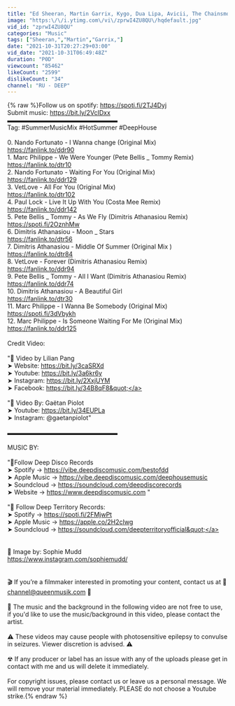 ```yaml
---
title: "Ed Sheeran, Martin Garrix, Kygo, Dua Lipa, Avicii, The Chainsmokers Style - Feeling Me #120"
image: "https:\/\/i.ytimg.com\/vi\/zprwI4ZU8QU\/hqdefault.jpg"
vid_id: "zprwI4ZU8QU"
categories: "Music"
tags: ["Sheeran,","Martin","Garrix,"]
date: "2021-10-31T20:27:29+03:00"
vid_date: "2021-10-31T06:49:48Z"
duration: "P0D"
viewcount: "85462"
likeCount: "2599"
dislikeCount: "34"
channel: "RU - DEEP"
---
```

{% raw %}Follow us on spotify: <a rel="nofollow" target="blank" href="https://spoti.fi/2TJ4Dyj">https://spoti.fi/2TJ4Dyj</a><br />Submit music: <a rel="nofollow" target="blank" href="https://bit.ly/2VcIDxx">https://bit.ly/2VcIDxx</a> <br />▬▬▬▬▬▬▬▬▬▬▬▬▬▬▬▬▬▬<br />Tag: #SummerMusicMix #HotSummer #DeepHouse<br /><br />0. Nando Fortunato - I Wanna change (Original Mix)<br /><a rel="nofollow" target="blank" href="https://fanlink.to/ddr90">https://fanlink.to/ddr90</a><br />1. Marc Philippe - We Were Younger (Pete Bellis _ Tommy Remix)<br /><a rel="nofollow" target="blank" href="https://fanlink.to/dtr10">https://fanlink.to/dtr10</a><br />2. Nando Fortunato - Waiting For You (Original Mix)<br /><a rel="nofollow" target="blank" href="https://fanlink.to/ddr129">https://fanlink.to/ddr129</a><br />3. VetLove - All For You (Original Mix)<br /><a rel="nofollow" target="blank" href="https://fanlink.to/dtr102">https://fanlink.to/dtr102</a><br />4. Paul Lock -  Live It Up With You (Costa Mee Remix)<br /><a rel="nofollow" target="blank" href="https://fanlink.to/ddr142">https://fanlink.to/ddr142</a><br />5. Pete Bellis _ Tommy - As We Fly (Dimitris Athanasiou Remix)<br /><a rel="nofollow" target="blank" href="https://spoti.fi/2OznhMw">https://spoti.fi/2OznhMw</a><br />6. Dimitris Athanasiou - Moon _ Stars<br /><a rel="nofollow" target="blank" href="https://fanlink.to/dtr56">https://fanlink.to/dtr56</a><br />7. Dimitris Athanasiou - Middle Of Summer (Original Mix )<br /><a rel="nofollow" target="blank" href="https://fanlink.to/dtr84">https://fanlink.to/dtr84</a><br />8. VetLove - Forever (Dimitris Athanasiou Remix)<br /><a rel="nofollow" target="blank" href="https://fanlink.to/ddr94">https://fanlink.to/ddr94</a><br />9. Pete Bellis _ Tommy - All I Want (Dimitris Athanasiou Remix)<br /><a rel="nofollow" target="blank" href="https://fanlink.to/ddr74">https://fanlink.to/ddr74</a><br />10. Dimitris Athanasiou - A Beautiful Girl<br /><a rel="nofollow" target="blank" href="https://fanlink.to/dtr30">https://fanlink.to/dtr30</a><br />11. Marc Philippe - I Wanna Be Somebody (Original Mix)<br /><a rel="nofollow" target="blank" href="https://spoti.fi/3dVbykh">https://spoti.fi/3dVbykh</a><br />12. Marc Philippe - Is Someone Waiting For Me (Original Mix)<br /><a rel="nofollow" target="blank" href="https://fanlink.to/ddr125">https://fanlink.to/ddr125</a><br /><br />Credit Video: <br /><br />&quot;🌿 Video by Lilian Pang<br />➤ Website: <a rel="nofollow" target="blank" href="https://bit.ly/3caSRXd">https://bit.ly/3caSRXd</a> <br />➤ Youtube: <a rel="nofollow" target="blank" href="https://bit.ly/3a6kr6y">https://bit.ly/3a6kr6y</a> <br />➤ Instagram: <a rel="nofollow" target="blank" href="https://bit.ly/2XxjUYM">https://bit.ly/2XxjUYM</a><br />➤ Facebook: <a rel="nofollow" target="blank" href="https://bit.ly/34B8qF8&quot;">https://bit.ly/34B8qF8&quot;</a><br /><br />&quot;🌿 Video By: Gaëtan Piolot<br />➤ Youtube: <a rel="nofollow" target="blank" href="https://bit.ly/34EUPLa">https://bit.ly/34EUPLa</a><br />➤ Instagram: @gaetanpiolot&quot;<br /><br />▬▬▬▬▬▬▬▬▬▬▬▬▬▬▬▬▬▬<br /><br />MUSIC BY:<br /><br />&quot;🌿Follow Deep Disco Records<br />➤ Spotify → <a rel="nofollow" target="blank" href="https://vibe.deepdiscomusic.com/bestofdd">https://vibe.deepdiscomusic.com/bestofdd</a><br />➤ Apple Music → <a rel="nofollow" target="blank" href="https://vibe.deepdiscomusic.com/deephousemusic">https://vibe.deepdiscomusic.com/deephousemusic</a><br />➤ Soundcloud → <a rel="nofollow" target="blank" href="https://soundcloud.com/deepdiscorecords">https://soundcloud.com/deepdiscorecords</a> <br />➤ Website → <a rel="nofollow" target="blank" href="https://www.deepdiscomusic.com">https://www.deepdiscomusic.com</a> &quot;<br /><br />&quot;🌿 Follow Deep Territory Records: <br />➤ Spotify →  <a rel="nofollow" target="blank" href="https://spoti.fi/2FMjwPt">https://spoti.fi/2FMjwPt</a>   <br />➤ Apple Music → <a rel="nofollow" target="blank" href="https://apple.co/2H2cIwg">https://apple.co/2H2cIwg</a><br />➤ Soundcloud →  <a rel="nofollow" target="blank" href="https://soundcloud.com/deepterritoryofficial&quot;">https://soundcloud.com/deepterritoryofficial&quot;</a><br /><br /><br />💋 Image  by: Sophie Mudd<br /><a rel="nofollow" target="blank" href="https://www.instagram.com/sophiemudd/">https://www.instagram.com/sophiemudd/</a><br /><br /><br />🎬  If you’re a filmmaker interested in promoting your content, contact us at 💌 channel@queenmusik.com 💌<br /><br />🚫  The music and the background in the following video are not free to use, if you'd like to use the music/background in this video, please contact the artist. <br /><br />⚠️ These videos may cause people with photosensitive epilepsy to convulse in seizures. Viewer discretion is advised. ⚠️<br /><br />☢ If any producer or label has an issue with any of the uploads please get in contact with me and us will delete it immediately.<br /><br />For copyright issues, please contact us or leave us a personal message. We will remove your material immediately. PLEASE do not choose a Youtube strike.{% endraw %}
